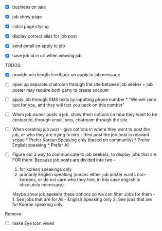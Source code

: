- [X] business on sale
- [X] job show page
- [X] initial page styling
- [x] display correct alias for job post
- [X] send email on apply to job
- [X] have job id in url when viewing job


TODOS:
- [X] provide min length feedback on apply to job message

- [ ] open up separate chatroom through the site between job seeker + job poster
	  may require both party to create account
- [ ] apply job through SMS texts by inputting phone number
		* "We will send text for you, and they will text you back on this number"

- [ ] When job owner posts a job, show them options on how they want to be contacted, through email, sms, chatroom through the site.

- [ ] When creating job post - give options in where they want to post the job, 	or who they are trying to hire - then post the job post in relavant scope
		* Prefer Korean Speaking only (based on community)
		* Prefer English speaking
		* Prefer All

- [ ] Figure out a way to communicate to job seekers, to display jobs that are FOR them. Because job posts are divided into two -
	1) for korean speakings only
	2) primarily English speaking (means either job poster wants non-koreans, or do not care who they hire, in this case english is absolutely necessary)

	Maybe show job seekers these options so we can filter Jobs for them -
		1. See jobs that are for All - English Speaking only
		2. See jobs that are for Korean speaking only

Remove
- [ ] make Eye Icon views


